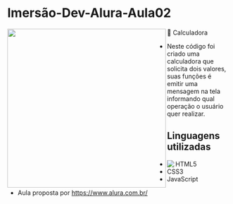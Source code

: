 # Imersão-Dev-Alura-Aula02
🔢 Calculadora
<img align="left" src="https://i.postimg.cc/c6GSYhxc/calc-img.png" width="360"/>
* Neste código foi criado uma calculadora que solicita dois valores, suas funções é emitir uma mensagem na tela informando qual operação o usuário quer realizar.
## Linguagens utilizadas
- <img align="left" src="https://github.com/Caio-Ruiz-Romanato/Imersao-Dev-Alura-Aula02/blob/main/icones/4202020css3htmllogosocialsocialmedia-115668_115633.ico" /> HTML5
- CSS3
- JavaScript
* Aula proposta por https://www.alura.com.br/
